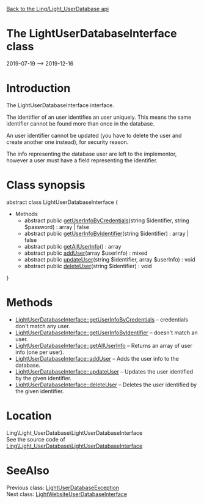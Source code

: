 [Back to the Ling/Light_UserDatabase api](https://github.com/lingtalfi/Light_UserDatabase/blob/master/doc/api/Ling/Light_UserDatabase.md)



The LightUserDatabaseInterface class
================
2019-07-19 --> 2019-12-16






Introduction
============

The LightUserDatabaseInterface interface.


The identifier of an user identifies an user uniquely.
This means the same identifier cannot be found more than once in the database.

An user identifier cannot be updated (you have to delete the user and create another one instead),
for security reason.

The info representing the database user are left to the implementor, however a user must have a field
representing the identifier.



Class synopsis
==============


abstract class <span class="pl-k">LightUserDatabaseInterface</span>  {

- Methods
    - abstract public [getUserInfoByCredentials](https://github.com/lingtalfi/Light_UserDatabase/blob/master/doc/api/Ling/Light_UserDatabase/LightUserDatabaseInterface/getUserInfoByCredentials.md)(string $identifier, string $password) : array | false
    - abstract public [getUserInfoByIdentifier](https://github.com/lingtalfi/Light_UserDatabase/blob/master/doc/api/Ling/Light_UserDatabase/LightUserDatabaseInterface/getUserInfoByIdentifier.md)(string $identifier) : array | false
    - abstract public [getAllUserInfo](https://github.com/lingtalfi/Light_UserDatabase/blob/master/doc/api/Ling/Light_UserDatabase/LightUserDatabaseInterface/getAllUserInfo.md)() : array
    - abstract public [addUser](https://github.com/lingtalfi/Light_UserDatabase/blob/master/doc/api/Ling/Light_UserDatabase/LightUserDatabaseInterface/addUser.md)(array $userInfo) : mixed
    - abstract public [updateUser](https://github.com/lingtalfi/Light_UserDatabase/blob/master/doc/api/Ling/Light_UserDatabase/LightUserDatabaseInterface/updateUser.md)(string $identifier, array $userInfo) : void
    - abstract public [deleteUser](https://github.com/lingtalfi/Light_UserDatabase/blob/master/doc/api/Ling/Light_UserDatabase/LightUserDatabaseInterface/deleteUser.md)(string $identifier) : void

}






Methods
==============

- [LightUserDatabaseInterface::getUserInfoByCredentials](https://github.com/lingtalfi/Light_UserDatabase/blob/master/doc/api/Ling/Light_UserDatabase/LightUserDatabaseInterface/getUserInfoByCredentials.md) &ndash; credentials don't match any user.
- [LightUserDatabaseInterface::getUserInfoByIdentifier](https://github.com/lingtalfi/Light_UserDatabase/blob/master/doc/api/Ling/Light_UserDatabase/LightUserDatabaseInterface/getUserInfoByIdentifier.md) &ndash; doesn't match an user.
- [LightUserDatabaseInterface::getAllUserInfo](https://github.com/lingtalfi/Light_UserDatabase/blob/master/doc/api/Ling/Light_UserDatabase/LightUserDatabaseInterface/getAllUserInfo.md) &ndash; Returns an array of user info (one per user).
- [LightUserDatabaseInterface::addUser](https://github.com/lingtalfi/Light_UserDatabase/blob/master/doc/api/Ling/Light_UserDatabase/LightUserDatabaseInterface/addUser.md) &ndash; Adds the user info to the database.
- [LightUserDatabaseInterface::updateUser](https://github.com/lingtalfi/Light_UserDatabase/blob/master/doc/api/Ling/Light_UserDatabase/LightUserDatabaseInterface/updateUser.md) &ndash; Updates the user identified by the given identifier.
- [LightUserDatabaseInterface::deleteUser](https://github.com/lingtalfi/Light_UserDatabase/blob/master/doc/api/Ling/Light_UserDatabase/LightUserDatabaseInterface/deleteUser.md) &ndash; Deletes the user identified by the given identifier.





Location
=============
Ling\Light_UserDatabase\LightUserDatabaseInterface<br>
See the source code of [Ling\Light_UserDatabase\LightUserDatabaseInterface](https://github.com/lingtalfi/Light_UserDatabase/blob/master/LightUserDatabaseInterface.php)



SeeAlso
==============
Previous class: [LightUserDatabaseException](https://github.com/lingtalfi/Light_UserDatabase/blob/master/doc/api/Ling/Light_UserDatabase/Exception/LightUserDatabaseException.md)<br>Next class: [LightWebsiteUserDatabaseInterface](https://github.com/lingtalfi/Light_UserDatabase/blob/master/doc/api/Ling/Light_UserDatabase/LightWebsiteUserDatabaseInterface.md)<br>
